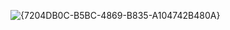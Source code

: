 ![{7204DB0C-B5BC-4869-B835-A104742B480A}](https://github.com/user-attachments/assets/94954d1e-b91d-4df7-84c0-f01cd7c71312)

